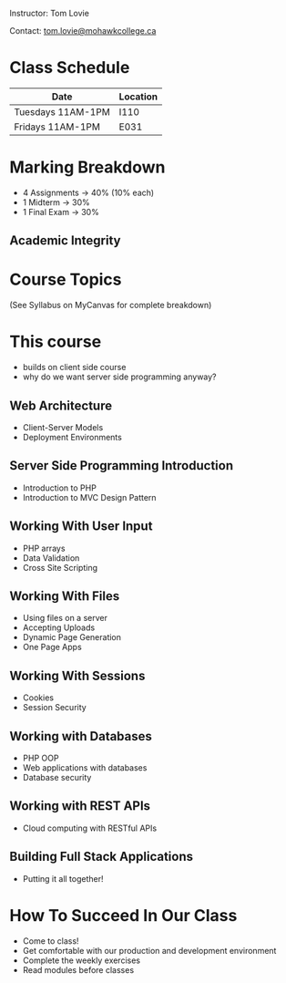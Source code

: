 Instructor: Tom Lovie

Contact: tom.lovie@mohawkcollege.ca

# Class Schedule

| Date | Location |
|-|-|
| Tuesdays 11AM-1PM | I110 |
| Fridays  11AM-1PM | E031 |


# Marking  Breakdown

- 4 Assignments -> 40% (10% each)
- 1 Midterm -> 30%
- 1 Final Exam -> 30%
## Academic Integrity

# Course Topics
(See Syllabus on MyCanvas for complete breakdown)

# This course
- builds on client side course
- why do we want server side programming anyway?

## Web Architecture
- Client-Server Models
- Deployment Environments
## Server Side Programming Introduction
- Introduction to PHP
- Introduction to MVC Design Pattern 

## Working With User Input
- PHP arrays
- Data Validation
- Cross Site Scripting

## Working With Files
- Using files on a server 
- Accepting Uploads
- Dynamic Page Generation
- One Page Apps

## Working With Sessions
- Cookies
- Session Security

## Working with Databases
- PHP OOP
- Web applications with databases
- Database security

## Working with REST APIs
- Cloud computing with RESTful APIs

## Building Full Stack Applications
- Putting it all together! 






# How To Succeed In Our Class
- Come to class!
- Get comfortable with our production and development environment
- Complete the weekly exercises
- Read modules before classes 
  
